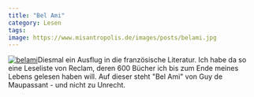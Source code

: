 ```yaml
---
title: "Bel Ami"
category: Lesen
tags: 
image: https://www.misantropolis.de/images/posts/belami.jpg
---
```


[![](http://www.misantropolis.de/wp-content/uploads/2008/04/belami.jpg "belami")](http://www.misantropolis.de/wp-content/uploads/2008/04/belami.jpg)Diesmal ein Ausflug in die französische Literatur. Ich habe da so eine Leseliste von Reclam, deren 600 Bücher ich bis zum Ende meines Lebens gelesen haben will. Auf dieser steht "Bel Ami" von Guy de Maupassant - und nicht zu Unrecht.